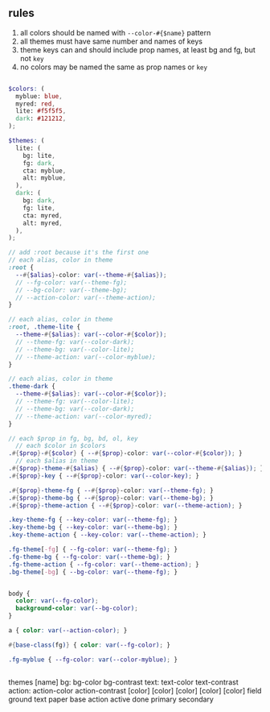 ## rules

1. all colors should be named with `--color-#{$name}` pattern
2. all themes must have same number and names of keys
3. theme keys can and should include prop names, at least bg and fg, but not `key`
4. no colors may be named the same as prop names or `key`

```scss

$colors: (
  myblue: blue,
  myred: red,
  lite: #f5f5f5,
  dark: #121212,
);

$themes: (
  lite: (
    bg: lite,
    fg: dark,
    cta: myblue,
    alt: myblue,
  ),
  dark: (
    bg: dark,
    fg: lite,
    cta: myred,
    alt: myred,
  ),
);

// add :root because it's the first one
// each alias, color in theme
:root {
  --#{$alias}-color: var(--theme-#{$alias});
  // --fg-color: var(--theme-fg);
  // --bg-color: var(--theme-bg);
  // --action-color: var(--theme-action);
}

// each alias, color in theme
:root, .theme-lite {
  --theme-#{$alias}: var(--color-#{$color});
  // --theme-fg: var(--color-dark);
  // --theme-bg: var(--color-lite);
  // --theme-action: var(--color-myblue);
}

// each alias, color in theme
.theme-dark {
  --theme-#{$alias}: var(--color-#{$color});
  // --theme-fg: var(--color-lite);
  // --theme-bg: var(--color-dark);
  // --theme-action: var(--color-myred);
}

// each $prop in fg, bg, bd, ol, key
  // each $color in $colors
.#{$prop}-#{$color} { --#{$prop}-color: var(--color-#{$color}); }
  // each $alias in theme
.#{$prop}-theme-#{$alias} { --#{$prop}-color: var(--theme-#{$alias}); }
.#{$prop}-key { --#{$prop}-color: var(--color-key); }

.#{$prop}-theme-fg { --#{$prop}-color: var(--theme-fg); }
.#{$prop}-theme-bg { --#{$prop}-color: var(--theme-bg); }
.#{$prop}-theme-action { --#{$prop}-color: var(--theme-action); }

.key-theme-fg { --key-color: var(--theme-fg); }
.key-theme-bg { --key-color: var(--theme-bg); }
.key-theme-action { --key-color: var(--theme-action); }

.fg-theme[-fg] { --fg-color: var(--theme-fg); }
.fg-theme-bg { --fg-color: var(--theme-bg); }
.fg-theme-action { --fg-color: var(--theme-action); }
.bg-theme[-bg] { --bg-color: var(--theme-fg); }


body {
  color: var(--fg-color);
  background-color: var(--bg-color);
}

a { color: var(--action-color); }

#{base-class(fg)} { color: var(--fg-color); }

.fg-myblue { --fg-color: var(--color-myblue); }



```

themes
  [name]
    bg:
      bg-color
        bg-contrast
    text:
      text-color
        text-contrast
    action:
      action-color
        action-contrast
    [color]
    [color]
    [color]
    [color]
    [color]
field
ground
text
paper
base
action
active
done
primary
secondary
